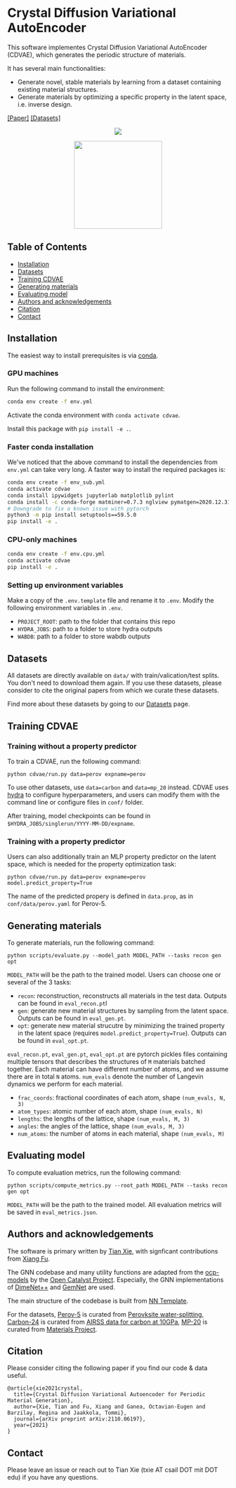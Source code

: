 # Crystal Diffusion Variational AutoEncoder

This software implementes Crystal Diffusion Variational AutoEncoder (CDVAE), which generates the periodic structure of materials.

It has several main functionalities:

- Generate novel, stable materials by learning from a dataset containing existing material structures.
- Generate materials by optimizing a specific property in the latent space, i.e. inverse design.

[[Paper]](https://arxiv.org/abs/2110.06197) [[Datasets]](data/)

<p align="center">
  <img src="assets/illustrative.png" /> 
</p>

<p align="center">
  <img src="assets/Tm4Ni4As4.gif" width="200">
</p>


## Table of Contents

- [Installation](#installation)
- [Datasets](#datasets)
- [Training CDVAE](#training-cdvae)
- [Generating materials](#generating-materials)
- [Evaluating model](#evaluating-model)
- [Authors and acknowledgements](#authors-and-acknowledgements)
- [Citation](#citation)
- [Contact](#contact)

## Installation

The easiest way to install prerequisites is via [conda](https://conda.io/docs/index.html).

### GPU machines

Run the following command to install the environment:
```bash
conda env create -f env.yml
```
Activate the conda environment with `conda activate cdvae`.

Install this package with `pip install -e .`.

### Faster conda installation

We've noticed that the above command to install the dependencies from `env.yml` can take very long. A faster way to install the required packages is:
```bash
conda env create -f env_sub.yml
conda activate cdvae
conda install ipywidgets jupyterlab matplotlib pylint
conda install -c conda-forge matminer=0.7.3 nglview pymatgen=2020.12.31 torchmetrics==0.7.3
# Downgrade to fix a known issue with pytorch
python3 -m pip install setuptools==59.5.0
pip install -e .
```

### CPU-only machines

```bash
conda env create -f env.cpu.yml
conda activate cdvae
pip install -e .
```

### Setting up environment variables

Make a copy of the `.env.template` file and rename it to `.env`. Modify the following environment variables in `.env`.

- `PROJECT_ROOT`: path to the folder that contains this repo
- `HYDRA_JOBS`: path to a folder to store hydra outputs
- `WABDB`: path to a folder to store wabdb outputs

## Datasets

All datasets are directly available on `data/` with train/valication/test splits. You don't need to download them again. If you use these datasets, please consider to cite the original papers from which we curate these datasets.

Find more about these datasets by going to our [Datasets](data/) page.

## Training CDVAE

### Training without a property predictor

To train a CDVAE, run the following command:

```
python cdvae/run.py data=perov expname=perov
```

To use other datasets, use `data=carbon` and `data=mp_20` instead. CDVAE uses [hydra](https://hydra.cc) to configure hyperparameters, and users can modify them with the command line or configure files in `conf/` folder.

After training, model checkpoints can be found in `$HYDRA_JOBS/singlerun/YYYY-MM-DD/expname`.

### Training with a property predictor

Users can also additionally train an MLP property predictor on the latent space, which is needed for the property optimization task:

```
python cdvae/run.py data=perov expname=perov model.predict_property=True
```

The name of the predicted propery is defined in `data.prop`, as in `conf/data/perov.yaml` for Perov-5.

## Generating materials

To generate materials, run the following command:

```
python scripts/evaluate.py --model_path MODEL_PATH --tasks recon gen opt
```

`MODEL_PATH` will be the path to the trained model. Users can choose one or several of the 3 tasks:

- `recon`: reconstruction, reconstructs all materials in the test data. Outputs can be found in `eval_recon.pt`l
- `gen`: generate new material structures by sampling from the latent space. Outputs can be found in `eval_gen.pt`.
- `opt`: generate new material strucutre by minimizing the trained property in the latent space (requires `model.predict_property=True`). Outputs can be found in `eval_opt.pt`.

`eval_recon.pt`, `eval_gen.pt`, `eval_opt.pt` are pytorch pickles files containing multiple tensors that describes the structures of `M` materials batched together. Each material can have different number of atoms, and we assume there are in total `N` atoms. `num_evals` denote the number of Langevin dynamics we perform for each material.

- `frac_coords`: fractional coordinates of each atom, shape `(num_evals, N, 3)`
- `atom_types`: atomic number of each atom, shape `(num_evals, N)`
- `lengths`: the lengths of the lattice, shape `(num_evals, M, 3)`
- `angles`: the angles of the lattice, shape `(num_evals, M, 3)`
- `num_atoms`: the number of atoms in each material, shape `(num_evals, M)`

## Evaluating model

To compute evaluation metrics, run the following command:

```
python scripts/compute_metrics.py --root_path MODEL_PATH --tasks recon gen opt
```

`MODEL_PATH` will be the path to the trained model. All evaluation metrics will be saved in `eval_metrics.json`.

## Authors and acknowledgements

The software is primary written by [Tian Xie](www.txie.me), with signficant contributions from [Xiang Fu](https://xiangfu.co/).

The GNN codebase and many utility functions are adapted from the [ocp-models](https://github.com/Open-Catalyst-Project/ocp) by the [Open Catalyst Project](https://opencatalystproject.org/). Especially, the GNN implementations of [DimeNet++](https://arxiv.org/abs/2011.14115) and [GemNet](https://arxiv.org/abs/2106.08903) are used.

The main structure of the codebase is built from [NN Template](https://github.com/lucmos/nn-template).

For the datasets, [Perov-5](data/perov_5) is curated from [Perovksite water-splitting](https://cmr.fysik.dtu.dk/cubic_perovskites/cubic_perovskites.html), [Carbon-24](data/carbon_24) is curated from [AIRSS data for carbon at 10GPa](https://archive.materialscloud.org/record/2020.0026/v1), [MP-20](data/mp_20) is curated from [Materials Project](https://materialsproject.org).

## Citation

Please consider citing the following paper if you find our code & data useful.

```
@article{xie2021crystal,
  title={Crystal Diffusion Variational Autoencoder for Periodic Material Generation},
  author={Xie, Tian and Fu, Xiang and Ganea, Octavian-Eugen and Barzilay, Regina and Jaakkola, Tommi},
  journal={arXiv preprint arXiv:2110.06197},
  year={2021}
}
```

## Contact

Please leave an issue or reach out to Tian Xie (txie AT csail DOT mit DOT edu) if you have any questions.
